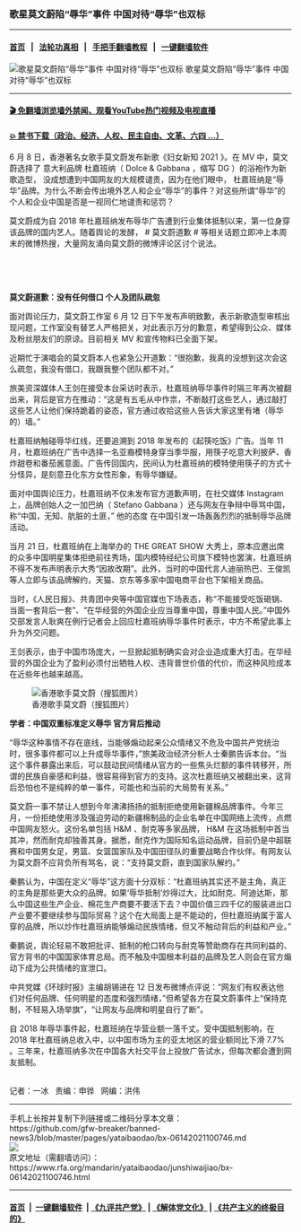### 歌星莫文蔚陷“辱华”事件   中国对待“辱华”也双标
------------------------

#### [首页](https://github.com/gfw-breaker/banned-news3/blob/master/README.md) &nbsp;&nbsp;|&nbsp;&nbsp; [法轮功真相](https://github.com/begood0513/basic/blob/master/README.md)  &nbsp;&nbsp;|&nbsp;&nbsp; [手把手翻墙教程](https://github.com/gfw-breaker/guides/wiki)  &nbsp;&nbsp;|&nbsp;&nbsp; [一键翻墙软件](https://github.com/gfw-breaker/nogfw/blob/master/README.md)  



<div id="headerimg">
 <img alt="歌星莫文蔚陷“辱华”事件   中国对待“辱华”也双标" src="https://www.rfa.org/mandarin/yataibaodao/junshiwaijiao/bx-06142021100746.html/@@images/6fc49164-ef09-4c6e-b0a9-2ad5f7167d0f.jpeg" title="歌星莫文蔚陷“辱华”事件   中国对待“辱华”也双标"/>
 <span class="lead_image_caption">
  歌星莫文蔚陷“辱华”事件   中国对待“辱华”也双标
 </span>
 <!-- zoomattribute -->
</div>

<hr/>


#### [ 🎬  免翻墙浏览墙外禁闻、观看YouTube热门视频及电视直播](https://github.com/gfw-breaker/HelloWorld)

#### [ 💥  禁书下载（政治、经济、人权、民主自由、文革、六四 ...）](https://github.com/gfw-breaker/books/blob/master/README.md)

<div id="storytext">
 <p>
 </p>
 <p>
  6
  <span>
   月
  </span>
  <span>
   8
  </span>
  <span>
   日，香港著名女歌手莫文蔚发布新歌《妇女新知
  </span>
  <span>
   2021
  </span>
  <span>
   》。在
  </span>
  <span>
   MV
  </span>
  <span>
   中，莫文蔚选择了
  </span>
  <span>
   意大利品牌
  </span>
  <span>
   杜嘉班纳（
  </span>
  <span>
   Dolce &amp; Gabbana
  </span>
  <span>
   ，缩写
  </span>
  <span>
   DG
  </span>
  <span>
   ）的浴袍作为新歌造型，
  </span>
  <span>
   没成想遭到中国网友的大规模谴责，因为在他们眼中，
  </span>
  <span>
   <span>
    杜嘉班纳是“辱华”品牌。为什么不断会传出境外艺人和企业“辱华”的事件？对这些所谓“辱华”的个人和企业中国是否是一视同仁地谴责和惩罚？
   </span>
  </span>
  <span>
  </span>
  <span>
  </span>
 </p>
 <p>
  <span>
   莫文蔚成为自
  </span>
  <span>
   2018
  </span>
  <span>
   年杜嘉班纳发布辱华广告遭到行业集体抵制以来，第一位身穿该品牌的国内艺人。随着舆论的发酵，
  </span>
  <span>
   #
  </span>
  <span>
   莫文蔚道歉
  </span>
  <span>
   #
  </span>
  <span>
   等相关话题立即冲上本周末的微博热搜，大量网友涌向莫文蔚的微博评论区讨个说法。
  </span>
 </p>
 <p>
  <br/>
 </p>
 <p>
  <br/>
 </p>
 <p>
  <strong>
   莫文蔚道歉：没有任何借口 个人及团队疏忽
  </strong>
 </p>
 <p>
  <span>
   面对舆论压力，莫文蔚工作室
  </span>
  <span>
   6
  </span>
  <span>
   月
  </span>
  <span>
   12
  </span>
  <span>
   日下午发布声明致歉，表示新歌造型审核出现问题，工作室没有替艺人严格把关，对此表示万分的歉意，希望得到公众、媒体及粉丝朋友们的原谅。目前相关
  </span>
  <span>
   MV
  </span>
  <span>
   和宣传物料已全面下架。
  </span>
 </p>
 <p>
  <span>
   近期忙于演唱会的莫文蔚本人也紧急公开道歉：“很抱歉，我真的没想到这次会这么疏忽，我没有借口，我跟我整个团队都不对。”
  </span>
 </p>
 <p>
  <span>
   旅美资深媒体人王剑在接受本台采访时表示，杜嘉班纳辱华事件时隔三年再次被翻出来，背后是官方在推动：“这是有五毛从中作祟，不断敲打这些艺人，通过敲打这些艺人让他们保持跪着的姿态，官方通过收拾这些人告诉大家这里有堵（辱华的）墙。”
  </span>
 </p>
 <p>
  <span>
   杜嘉班纳触碰辱华红线，还要追溯到
  </span>
  <span>
   2018
  </span>
  <span>
   年发布的《起筷吃饭》广告。当年
  </span>
  <span>
   11
  </span>
  <span>
   月，杜嘉班纳在广告中选择一名亚裔模特身穿当季华服，用筷子吃意大利披萨、香炸甜卷和番茄酱意面。广告传回国内，民间认为杜嘉班纳的模特使用筷子的方式十分怪异，是刻意丑化东方女性形象，有辱华嫌疑。
  </span>
 </p>
 <p>
  <span>
   面对中国舆论压力，杜嘉班纳不仅未发布官方道歉声明，在社交媒体
  </span>
  <span>
   Instagram
  </span>
  <span>
   上，品牌创始人之一加巴纳（
  </span>
  <span>
   Stefano Gabbana
  </span>
  <span>
   ）还与网友在争辩中辱骂中国，称“中国，无知、肮脏的土匪，”
  </span>
  <span>
   他的态度
  </span>
  <span>
   在中国引发一场轰轰烈烈的抵制辱华品牌活动。
  </span>
 </p>
 <p>
  <span>
   当月
  </span>
  <span>
   21
  </span>
  <span>
   日，杜嘉班纳在上海举办的
  </span>
  <span>
   THE GREAT SHOW
  </span>
  <span>
   大秀上，原本应邀出席的众多中国明星集体拒绝前往秀场，国内模特经纪公司旗下模特也罢演，杜嘉班纳不得不发布声明表示大秀“因故改期”。此外，当时的中国代言人迪丽热巴、王俊凯等人立即与该品牌解约，天猫、京东等多家中国电商平台也下架相关商品。
  </span>
 </p>
 <p>
  <span>
   当时，《人民日报》、共青团中央等中国官媒也下场表态，称“不能接受吃饭砸锅、当面一套背后一套”、“在华经营的外国企业应当尊重中国，尊重中国人民。”中国外交部发言人耿爽在例行记者会上回应杜嘉班纳辱华事件时表示，中方不希望此事上升为外交问题。
  </span>
 </p>
 <p>
  <span>
   王剑表示，由于中国市场庞大，一旦掀起抵制确实会对企业造成重大打击。在华经营的外国企业为了盈利必须付出牺牲人权、违背普世价值的代价，而这种风险成本在近些年也越来越高。
  </span>
 </p>
 <p>
  <span>
   <figure class="image-richtext image-inline captioned" style="width:620px;">
    <img alt="香港歌手莫文蔚（搜狐图片）" src="https://www.rfa.org/mandarin/yataibaodao/junshiwaijiao/bx-06142021100746.html/bx0614.jpg/@@images/050e4c3b-8fa0-46f2-b9a2-65eddcf32580.jpeg" title="bx0614.jpg"/>
    <figcaption class="image-caption">
     香港歌手莫文蔚（搜狐图片）
    </figcaption>
    <small>
    </small>
   </figure>
  </span>
 </p>
 <p>
  <strong>
   学者：中国双重标准定义辱华 官方背后推动
  </strong>
 </p>
 <p>
  <span>
   “辱华这种事情不存在底线，当能够煽动起来公众情绪又不危及中国共产党统治时，很多事件都可以上升成辱华事件，”旅美政治经济分析人士秦鹏告诉本台。“当这个事件暴露出来后，可以鼓动民间情绪从官方的一些焦头烂额的事件转移开，所谓的民族自豪感和利益，很容易得到官方的支持。这次杜嘉班纳又被翻出来，这背后恐怕也不是纯粹的单一事件，可能也和当前的大局势有关系。”
  </span>
 </p>
 <p>
  <span>
   莫文蔚一事不禁让人想到今年沸沸扬扬的抵制拒绝使用新疆棉品牌事件。今年三
  </span>
  <span>
  </span>
  <span>
   月，一份拒绝使用涉及强迫劳动的新疆棉制品的企业名单在中国网络上流传，点燃中国网友怒火。这份名单包括
  </span>
  <span>
   H&amp;M
  </span>
  <span>
   、耐克等多家品牌，
  </span>
  <span>
   H&amp;M
  </span>
  <span>
   在这场抵制中首当其冲，然而耐克却独善其身。据悉，耐克作为国际知名运动品牌，目前仍是中超联赛和中国男女足，男篮、女篮国家队及中国田径队的重要战略合作伙伴。有网友认为莫文蔚不应背负所有骂名，说：“支持莫文蔚，直到国家队解约。”
  </span>
 </p>
 <p>
  <span>
   秦鹏认为，中国在定义“辱华”这方面十分双标：“杜嘉班纳其实还不是主角，真正的主角是那些更大众的品牌。如果‘辱华抵制’炒得过大，比如耐克、阿迪达斯，那么中国这些生产企业、棉花生产商要不要活下去？中国价值三四千亿的服装进出口产业要不要继续参与国际贸易？这个在大局面上是不能动的，但杜嘉班纳属于富人穿的品牌，所以炒作杜嘉班纳能够煽动民族情绪，但又不触动背后的利益和产业。”
  </span>
 </p>
 <p>
  <span>
   秦鹏说，舆论轻易不敢把批评、抵制的枪口转向与耐克等赞助商存在共同利益的、官方背书的中国国家体育总局。而不触及中国根本利益的品牌及艺人则会在官方煽动下成为公共情绪的宣泄口。
  </span>
 </p>
 <p>
  <span>
   中共党媒《环球时报》主编胡锡进在
  </span>
  <span>
   12
  </span>
  <span>
   日发布微博点评说：“网友们有权表达他们对任何品牌、任何明星的态度和强烈情绪，”但希望各方在莫文蔚事件上“保持克制，不轻易入场举旗”，“让网友与品牌和明星自行了断”。
  </span>
 </p>
 <p>
  <span>
   自
  </span>
  <span>
   2018
  </span>
  <span>
   年辱华事件起，杜嘉班纳在华营业额一落千丈。受中国抵制影响，在
  </span>
  <span>
   2018
  </span>
  <span>
   年杜嘉班纳总收入中，以中国市场为主的亚太地区的营业额同比下滑
  </span>
  <span>
   7.7%
  </span>
  <span>
   。三年来，杜嘉班纳多次在中国各大社交平台上投放广告试水，但每次都会遭到网友抵制。
  </span>
 </p>
 <p>
  <br/>
  记者：一冰   责编：申铧   网编：洪伟
 </p>
</div>

<hr/>
手机上长按并复制下列链接或二维码分享本文章：<br/>
https://github.com/gfw-breaker/banned-news3/blob/master/pages/yataibaodao/bx-06142021100746.md <br/>
<a href='https://github.com/gfw-breaker/banned-news3/blob/master/pages/yataibaodao/bx-06142021100746.md'><img src='https://github.com/gfw-breaker/banned-news3/blob/master/pages/yataibaodao/bx-06142021100746.md.png'/></a> <br/>
原文地址（需翻墙访问）：https://www.rfa.org/mandarin/yataibaodao/junshiwaijiao/bx-06142021100746.html


------------------------
#### [首页](https://github.com/gfw-breaker/banned-news3/blob/master/README.md) &nbsp;|&nbsp; [一键翻墙软件](https://github.com/gfw-breaker/nogfw/blob/master/README.md) &nbsp;| [《九评共产党》](https://github.com/gfw-breaker/9ping.md/blob/master/README.md#九评之一评共产党是什么) | [《解体党文化》](https://github.com/gfw-breaker/jtdwh.md/blob/master/README.md) | [《共产主义的终极目的》](https://github.com/gfw-breaker/gczydzjmd.md/blob/master/README.md)


<img src='http://gfw-breaker.win/banned-news3/pages/yataibaodao/bx-06142021100746.md' width='0px' height='0px'/>